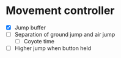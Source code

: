 # Movement controller

- [x] Jump buffer
- [ ] Separation of ground jump and air jump
  - [ ] Coyote time
- [ ] Higher jump when button held
